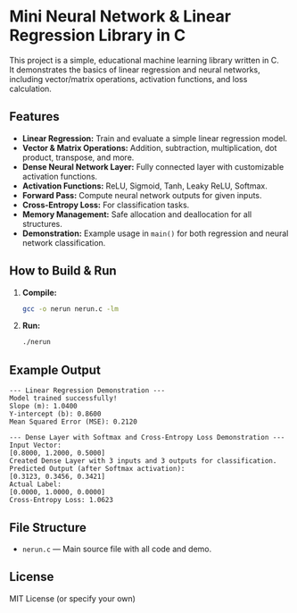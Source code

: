 
# Mini Neural Network & Linear Regression Library in C

This project is a simple, educational machine learning library written in C.  
It demonstrates the basics of linear regression and neural networks, including vector/matrix operations, activation functions, and loss calculation.

## Features

- **Linear Regression:** Train and evaluate a simple linear regression model.
- **Vector & Matrix Operations:** Addition, subtraction, multiplication, dot product, transpose, and more.
- **Dense Neural Network Layer:** Fully connected layer with customizable activation functions.
- **Activation Functions:** ReLU, Sigmoid, Tanh, Leaky ReLU, Softmax.
- **Forward Pass:** Compute neural network outputs for given inputs.
- **Cross-Entropy Loss:** For classification tasks.
- **Memory Management:** Safe allocation and deallocation for all structures.
- **Demonstration:** Example usage in `main()` for both regression and neural network classification.

## How to Build & Run

1. **Compile:**
    ```sh
    gcc -o nerun nerun.c -lm
    ```

2. **Run:**
    ```sh
    ./nerun
    ```

## Example Output

```
--- Linear Regression Demonstration ---
Model trained successfully!
Slope (m): 1.0400
Y-intercept (b): 0.8600
Mean Squared Error (MSE): 0.2120

--- Dense Layer with Softmax and Cross-Entropy Loss Demonstration ---
Input Vector:
[0.8000, 1.2000, 0.5000]
Created Dense Layer with 3 inputs and 3 outputs for classification.
Predicted Output (after Softmax activation):
[0.3123, 0.3456, 0.3421]
Actual Label:
[0.0000, 1.0000, 0.0000]
Cross-Entropy Loss: 1.0623
```

## File Structure

- `nerun.c` — Main source file with all code and demo.

## License

MIT License (or specify your own)

